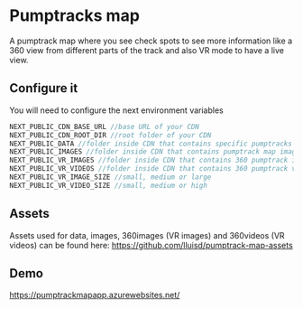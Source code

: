 # Pumptracks map

A pumptrack map where you see check spots to see more information like a 360 view from different parts of the track and
also VR mode to have a live view.

## Configure it
You will need to configure the next environment variables

```javascript
NEXT_PUBLIC_CDN_BASE_URL //base URL of your CDN
NEXT_PUBLIC_CDN_ROOT_DIR //root folder of your CDN
NEXT_PUBLIC_DATA //folder inside CDN that contains specific pumptracks json files and spots.json
NEXT_PUBLIC_IMAGES //folder inside CDN that contains pumptrack map images
NEXT_PUBLIC_VR_IMAGES //folder inside CDN that contains 360 pumptrack images
NEXT_PUBLIC_VR_VIDEOS //folder inside CDN that contains 360 pumptrack videos
NEXT_PUBLIC_VR_IMAGE_SIZE //small, medium or large
NEXT_PUBLIC_VR_VIDEO_SIZE //small, medium or high
```

## Assets
Assets used for data, images, 360images (VR images) and 360videos (VR videos) can be found here:
https://github.com/lluisd/pumptrack-map-assets

## Demo
https://pumptrackmapapp.azurewebsites.net/

